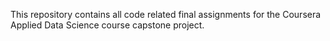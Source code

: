 This repository contains all code related final assignments for the Coursera Applied Data Science course capstone project.